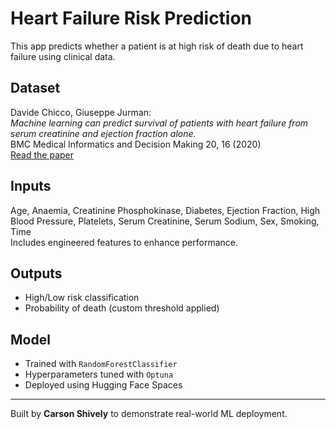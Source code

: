 # Heart Failure Risk Prediction

This app predicts whether a patient is at high risk of death due to heart failure using clinical data.

## Dataset  
Davide Chicco, Giuseppe Jurman:  
*Machine learning can predict survival of patients with heart failure from serum creatinine and ejection fraction alone.*  
BMC Medical Informatics and Decision Making 20, 16 (2020)  
[Read the paper](https://bmcmedinformdecismak.biomedcentral.com/articles/10.1186/s12911-020-1023-5)

## Inputs  
Age, Anaemia, Creatinine Phosphokinase, Diabetes, Ejection Fraction, High Blood Pressure, Platelets, Serum Creatinine, Serum Sodium, Sex, Smoking, Time  
Includes engineered features to enhance performance.

## Outputs  
- High/Low risk classification  
- Probability of death (custom threshold applied)

## Model  
- Trained with `RandomForestClassifier`  
- Hyperparameters tuned with `Optuna`  
- Deployed using Hugging Face Spaces

---

Built by **Carson Shively** to demonstrate real-world ML deployment.
